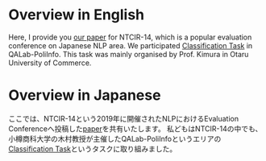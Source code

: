 # Overview in English

Here, I provide you [our paper](https://github.com/DShirafuji/NTCIR14_QAPoliInfo/blob/master/(FINAL)NTCIR14-QALAB-ShirafujiD.pdf) for NTCIR-14, which is a popular evaluation conference on Japanese NLP area.
We participated [Classification Task](https://poliinfo.github.io) in QALab-PoliInfo.
This task was mainly organised by Prof. Kimura in Otaru University of Commerce.


# Overview in Japanese
ここでは、NTCIR-14という2019年に開催されたNLPにおけるEvaluation Conferenceへ投稿した[paper](https://github.com/DShirafuji/NTCIR14_QAPoliInfo/blob/master/(FINAL)NTCIR14-QALAB-ShirafujiD.pdf)を共有いたします。
私どもはNTCIR-14の中でも、小樽商科大学の木村教授が主催したQALab-PoliInfoというエリアの[Classification Task](https://poliinfo.github.io)というタスクに取り組みました。

